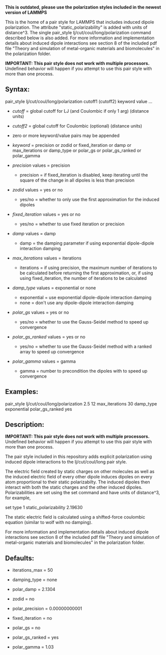 **This is outdated, please use the polarization styles included in the newest version of LAMMPS**

This is the home of a pair style for LAMMPS that includes induced dipole polarization. The attribute "static_polarizability" is added with units of distance^3. The single pair_style lj/cut/coul/long/polarization command described below is also added. For more information and implementation details about induced dipole interactions see section 8 of the included pdf file "Theory and simulation of metal-organic materials and biomolecules" in the polarization folder.

**IMPORTANT: This pair style does not work with multiple processors.** Undefined behavior will happen if you attempt to use this pair style with more than one process.

## Syntax:

pair_style lj/cut/coul/long/polarization cutoff1 (cutoff2) keyword value ...

* *cutoff* = global cutoff for LJ (and Coulombic if only 1 arg) (distance units)

* *cutoff2* = global cutoff for Coulombic (optional) (distance units)

* zero or more keyword/value pairs may be appended

* *keyword* = precision or zodid or fixed_iteration or damp or max_iterations or damp_type or polar_gs or polar_gs_ranked or polar_gamma

* *precision* values = precision
  * precision = if fixed_iteration is disabled, keep iterating until the square of the change in all dipoles is less than precision

* *zodid* values = yes or no
  * yes/no = whether to only use the first approximation for the induced dipoles

* *fixed_iteration* values = yes or no
  * yes/no = whether to use fixed iteration or precision

* *damp* values = damp
  * damp = the damping parameter if using exponential dipole-dipole interaction damping

* *max_iterations* values = iterations
  * iterations = if using precision, the maximum number of iterations to be calculated before returning the first approximation, or, if using using fixed_iteration, the number of iterations to be calculated

* *damp_type* values = exponential or none
  * exponential = use exponential dipole-dipole interaction damping
  * none = don't use any dipole-dipole interaction damping

* *polar_gs* values = yes or no
  * yes/no = whether to use the Gauss-Seidel method to speed up convergence

* *polar_gs_ranked* values = yes or no
  * yes/no = whether to use the Gauss-Seidel method with a ranked array to speed up convergence

* *polar_gamma* values = gamma
  * gamma = number to precondition the dipoles with to speed up convergence

## Examples:

pair_style lj/cut/coul/long/polarization 2.5 12 max_iterations 30 damp_type exponential polar_gs_ranked yes

## Description:


**IMPORTANT: This pair style does not work with multiple processors.** Undefined behavior will happen if you attempt to use this pair style with more than one process.

The pair style included in this repository adds explicit polarization using induced dipole interactions to the lj/cut/coul/long pair style.

The electric field created by static charges on other molecules as well as the induced electric field of every other dipole induces dipoles on every atom proportional to their static polarizabilty. The induced dipoles then interact with both the static charges and the other induced dipoles. Polarizabilities are set using the set command and have units of distance^3, for example,

set type 1 static_polarizability 2.19630

The static electric field is calculated using a shifted-force coulombic equation (similar to wolf with no damping).

For more information and implementation details about induced dipole interactions see section 8 of the included pdf file "Theory and simulation of metal-organic materials and biomolecules" in the polarization folder.

## Defaults:

* iterations_max = 50

* damping_type = none

* polar_damp = 2.1304

* zodid = no

* polar_precision = 0.00000000001

* fixed_iteration = no

* polar_gs = no

* polar_gs_ranked = yes

* polar_gamma = 1.03
